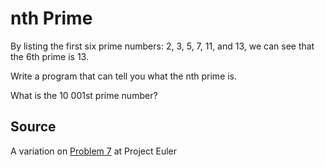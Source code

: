 # nth Prime

By listing the first six prime numbers: 2, 3, 5, 7, 11, and 13, we can see that the 6th prime is 13.

Write a program that can tell you what the nth prime is.

What is the 10 001st prime number?

## Source
A variation on [Problem 7](http://projecteuler.net/problem=7) at Project Euler
